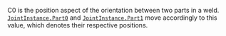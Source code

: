C0 is the position aspect of the orientation between two parts in a weld.
[`JointInstance.Part0`](https://create.roblox.com/docs/reference/engine/classes/JointInstance#Part0) and [`JointInstance.Part1`](https://create.roblox.com/docs/reference/engine/classes/JointInstance#Part1) move
accordingly to this value, which denotes their respective positions.